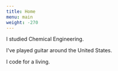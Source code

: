 ```yaml
---
title: Home
menu: main
weight: -270
---
```


I studied Chemical Engineering.

I've played guitar around the United States.

I code for a living.
